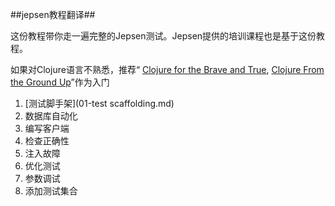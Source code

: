 ##jepsen教程翻译##

这份教程带你走一遍完整的Jepsen测试。Jepsen提供的培训课程也是基于这份教程。

如果对Clojure语言不熟悉，推荐“ [Clojure for the Brave and True](http://www.braveclojure.com/), [Clojure From the Ground Up](https://aphyr.com/posts/301-clojure-from-the-ground-up-welcome)”作为入门

1. [测试脚手架](01-test scaffolding.md)
2. 数据库自动化
3. 编写客户端
4. 检查正确性
5. 注入故障
6. 优化测试
7. 参数调试
8. 添加测试集合

